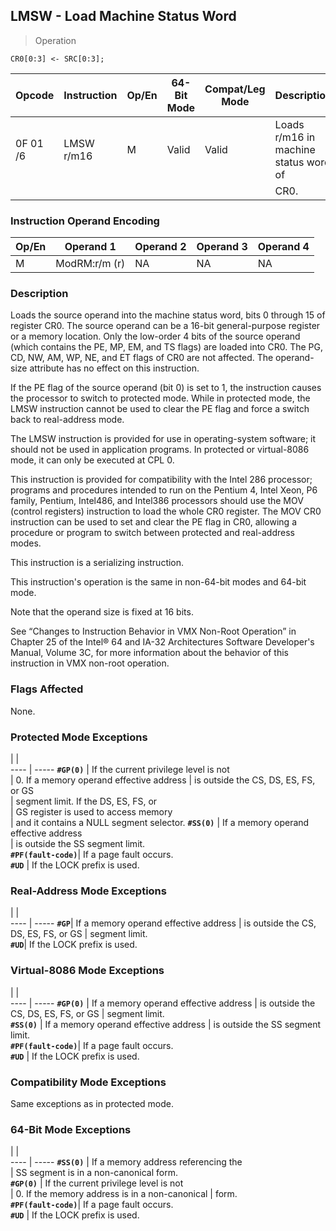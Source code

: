 ## LMSW - Load Machine Status Word

> Operation

``` slim
CR0[0:3] <- SRC[0:3];

```

 Opcode  | Instruction| Op/En| 64-Bit Mode| Compat/Leg Mode| Description                          
 ---  | --- | --- | --- | --- | ---
 0F 01 /6| LMSW r/m16 | M    | Valid      | Valid          | Loads r/m16 in machine status word of
         |            |      |            |                | CR0.                                 

### Instruction Operand Encoding
 Op/En| Operand 1    | Operand 2| Operand 3| Operand 4
 ---  | --- | --- | --- | ---
 M    | ModRM:r/m (r)| NA       | NA       | NA       

### Description
Loads the source operand into the machine status word, bits 0 through 15 of
register CR0. The source operand can be a 16-bit general-purpose register or
a memory location. Only the low-order 4 bits of the source operand (which contains
the PE, MP, EM, and TS flags) are loaded into CR0. The PG, CD, NW, AM, WP, NE,
and ET flags of CR0 are not affected. The operand-size attribute has no effect
on this instruction.

If the PE flag of the source operand (bit 0) is set to 1, the instruction causes
the processor to switch to protected mode. While in protected mode, the LMSW
instruction cannot be used to clear the PE flag and force a switch back to real-address
mode.

The LMSW instruction is provided for use in operating-system software; it should
not be used in application programs. In protected or virtual-8086 mode, it can
only be executed at CPL 0.

This instruction is provided for compatibility with the Intel 286 processor;
programs and procedures intended to run on the Pentium 4, Intel Xeon, P6 family,
Pentium, Intel486, and Intel386 processors should use the MOV (control registers)
instruction to load the whole CR0 register. The MOV CR0 instruction can be used
to set and clear the PE flag in CR0, allowing a procedure or program to switch
between protected and real-address modes.

This instruction is a serializing instruction.

This instruction's operation is the same in non-64-bit modes and 64-bit mode.
<aside class="notification">
Note that the operand size is fixed at 16 bits.
</aside>

See “Changes to Instruction Behavior in VMX Non-Root Operation” in Chapter 25
of the Intel® 64 and IA-32 Architectures Software Developer's Manual, Volume
3C, for more information about the behavior of this instruction in VMX non-root
operation.



### Flags Affected
None.


### Protected Mode Exceptions
   | |  
---- | -----
 **``#GP(0)``**         | If the current privilege level is not   
                | 0. If a memory operand effective address
                | is outside the CS, DS, ES, FS, or GS    
                | segment limit. If the DS, ES, FS, or    
                | GS register is used to access memory    
                | and it contains a NULL segment selector.
 **``#SS(0)``**         | If a memory operand effective address   
                | is outside the SS segment limit.        
 **``#PF(fault-code)``**| If a page fault occurs.                 
 **``#UD``**            | If the LOCK prefix is used.             

### Real-Address Mode Exceptions
   | |  
---- | -----
 **``#GP``**| If a memory operand effective address
    | is outside the CS, DS, ES, FS, or GS 
    | segment limit.                       
 **``#UD``**| If the LOCK prefix is used.          

### Virtual-8086 Mode Exceptions
   | |  
---- | -----
 **``#GP(0)``**         | If a memory operand effective address
                | is outside the CS, DS, ES, FS, or GS 
                | segment limit.                       
 **``#SS(0)``**         | If a memory operand effective address
                | is outside the SS segment limit.     
 **``#PF(fault-code)``**| If a page fault occurs.              
 **``#UD``**            | If the LOCK prefix is used.          

### Compatibility Mode Exceptions
Same exceptions as in protected mode.


### 64-Bit Mode Exceptions
   | |  
---- | -----
 **``#SS(0)``**         | If a memory address referencing the           
                | SS segment is in a non-canonical form.        
 **``#GP(0)``**         | If the current privilege level is not         
                | 0. If the memory address is in a non-canonical
                | form.                                         
 **``#PF(fault-code)``**| If a page fault occurs.                       
 **``#UD``**            | If the LOCK prefix is used.                   
